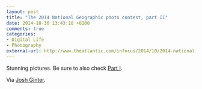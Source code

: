 ```yaml
---
layout: post
title: "The 2014 National Geographic photo contest, part II"
date: 2014-10-30 13:43:18 +0100
comments: true
categories: 
- Digital Life
- Photography
external-url: http://www.theatlantic.com/infocus/2014/10/2014-national-geographic-photo-contest-part-ii/100840/
---
```


Stunning pictures. Be sure to also check [Part I](http://www.theatlantic.com/infocus/2014/10/2014-national-geographic-photo-contest/100824/).

Via [Josh Ginter](http://www.thenewsprint.co/2014/10/28/the-2014-national-geographic-photo-contest/).